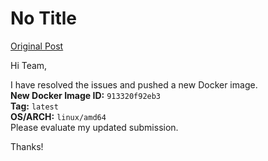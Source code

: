 # No Title

[Original Post](https://discourse.onlinedegree.iitm.ac.in/t/171141/104)

<p>Hi Team,</p>
<p>I have resolved the issues and pushed a new Docker image.<br>
<strong>New Docker Image ID:</strong> <code>913320f92eb3</code><br>
<strong>Tag:</strong> <code>latest</code><br>
<strong>OS/ARCH:</strong> <code>linux/amd64</code><br>
Please evaluate my updated submission.</p>
<p>Thanks!</p>